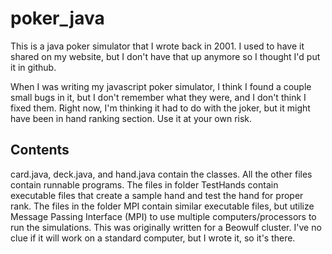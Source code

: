 # poker_java
This is a java poker simulator that I wrote back in 2001.  I used to have it shared on my website, but I don't have that up anymore so I thought I'd put it in github.

When I was writing my javascript poker simulator, I think I found a couple small bugs in it, but I don't remember what they were, and I don't think I fixed them. Right now, I'm thinking it had to do with the joker, but it might have been in hand ranking section. Use it at your own risk.

## Contents
card.java, deck.java, and hand.java contain the classes.
All the other files contain runnable programs.
The files in folder TestHands contain executable files that create a sample hand and test the hand for proper rank.
The files in the folder MPI contain similar executable files, but utilize Message Passing Interface (MPI) to use multiple computers/processors to run the simulations.  This was originally written for a Beowulf cluster.  I've no clue if it will work on a standard computer, but I wrote it, so it's there.